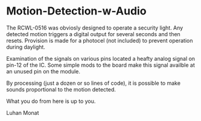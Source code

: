 # Motion-Detection-w-Audio

The RCWL-0516 was obviosly designed to operate a security light.  Any detected motion triggers a digital output for several seconds and then resets.  Provision is made for a photocel (not included) to prevent operation during daylight.

Examination of the signals on various pins located a heafty analog signal on pin-12 of the IC.  Some simple mods to the board make this signal availble at an unused pin on the module.

By processing (just a dozen or so lines of code), it is possible to make sounds proportional to the motion detected.

What you do from here is up to you.

Luhan Monat
